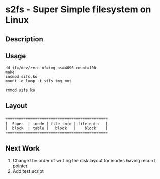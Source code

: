 s2fs - Super Simple filesystem on Linux
====

## Description

## Usage

```
dd if=/dev/zero of=img bs=4096 count=100  
make  
insmod sifs.ko  
mount -o loop -t sifs img mnt  

rmmod sifs.ko
```

## Layout 

```
============================================= 　
|  Super  | inode | file info | file data   |  　
|  block  | table |   block   |    block    |
=============================================
```

## Next Work
1. Change the order of writing the disk layout for
inodes having record pointer.
2. Add test script
